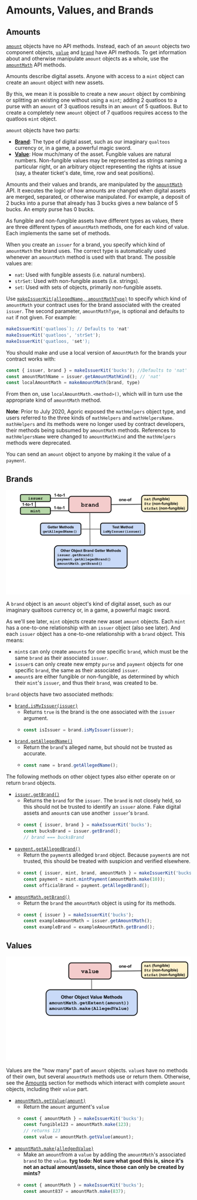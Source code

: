# Amounts, Values, and Brands

## Amounts

[`amount`](https://agoric.com/documentation/glossary/#amount) objects
have no API methods. Instead, each of an `amount` objects two
component objects, [`value`](https://agoric.com/documentation/glossary/#value) 
and [`brand`](https://agoric.com/documentation/glossary/#brand) have API methods. To get
information about and otherwise manipulate `amount` objects as a
whole, use the [`amountMath`](https://agoric.com/documentation/glossary/#amountmath) API methods.

Amounts describe digital assets.  Anyone with access to a `mint` object can
 create an `amount` object with new assets. 

By this, we mean it is possible to create a new `amount` object by
combining or splitting an existing one without using a `mint`; adding
2 quatloos to a purse with an `amount` of 3 quatloos results in an
`amount` of 5 quatloos. But to create a completely new `amount`
object of 7 quatloos requires access to the quatloos `mint` object. 

`amount` objects have two parts:
- **[Brand](https://agoric.com/documentation/glossary/#brand)**: The
  type of digital asset, such as our imaginary `qualtoos` currency or,
  in a game, a powerful magic sword.
- **[Value](https://agoric.com/documentation/glossary/#value)**: How much/many of the asset. Fungible values are natural
numbers. Non-fungible values may be represented as strings naming a
particular right, or an arbitrary object representing the rights at
issue (say, a theater ticket's date, time, row and seat positions).

Amounts and their values and brands, are manipulated by
the [`amountMath`](https://agoric.com/documentation/glossary/#amountmath)
API. It executes the logic of how amounts are changed when digital 
assets are merged, separated, or otherwise manipulated. For example, a 
deposit of 2 bucks into a purse that already has 3 bucks gives a new 
balance of 5 bucks. An empty purse has 0 bucks.

As fungible and non-fungible assets have different types as values,
there are three different types of `amountMath` methods, one 
for each kind of value. Each implements the same set of methods.

When you create an `issuer` for a
brand, you specify which kind of `amountMath` the brand uses. The
correct type is automatically used whenever an `amountMath` method
is used with that brand. The possible values are:
- `nat`: Used with fungible assests (i.e. natural numbers).
- `strSet`: Used with non-fungible assets (i.e. strings).
- `set`: Used with sets of objects, primarily non-fungible assets.

Use
[`makeIssuerKit(allegedName, amountMathType)`](https://agoric.com/documentation/ertp/api/issuer.html#produceissuer-allegedname-mathhelpername)
 to specify which kind of `amountMath` your contract uses for the brand
 associated with the created `issuer`.  The second parameter,
 `amountMathType`, is optional and defaults to `nat` if not given. For
 example: 
```js
makeIssuerKit('quatloos`); // Defaults to 'nat'
makeIssuerKit('quatloos', 'strSet');
makeIssuerKit('quatloos, 'set');
```

You should make and use a local version of `AmountMath` for the brands
your contract works with:
```js
const { issuer, brand } = makeIssuerKit('bucks'); //Defaults to 'nat' 
const amountMathName = issuer.getAmountMathKind(); // 'nat'
const localAmountMath = makeAmountMath(brand, type)
```

From then on, use `localAmountMath.<method>()`, which will in turn use
the appropriate kind of `amountMath` method.

**Note**: Prior to July 2020, Agoric exposed the `mathHelpers` object
type, and users referred to the three kinds of
`mathHelpers` and `mathHelpersName`. `mathHelpers` and its methods
were no longer used by contract developers, their methods being
subsumed by `amountMath` methods. References to `mathHelpersName` were
changed to `amountMathKind` and the `mathHelpers` methods were deprecated.

You can send an `amount` object to anyone by making it the value of a `payment`. 

## Brands

![Brand methods](brand.svg) 

A `brand` object is an `amount` object's kind of digital asset, such as
our imaginary qualtoos currency or, in a game, a powerful magic
sword.

As we'll see later, `mint` objects create new asset `amount`
objects. Each `mint` has a one-to-one relationship with an `issuer`
object (also see later). And each `issuer` object has a one-to-one
relationship with a `brand` object. This means:
- `mint`s can only create `amount`s for one specific `brand`, which
  must be the same `brand` as their associated `issuer`.
- `issuer`s can only create new empty `purse` and `payment` objects
for one specific `brand`, the same as their associated `issuer`.
- `amount`s are either fungible or non-fungible, as determined by which
their `mint`'s `issuer`, and thus their `brand`, was created to be. 

`brand` objects have two associated methods:
- [`brand.isMyIssuer(issuer)`](https://agoric.com/documentation/ertp/api/brand.html#brand-ismyissuer-issuer)
  - Returns `true` is the brand is the one associated with the
  `issuer` argument. 
  - ```js
    const isIssuer = brand.isMyIssuer(issuer);
    ```
- [`brand.getAllegedName()`](https://agoric.com/documentation/ertp/api/brand.html#brand-getallegedname)
  - Return the `brand`'s alleged name, but should not be trusted as accurate.
  - ```js
    const name = brand.getAllegedName();
    ```

The following methods on other object types also either operate on or
return `brand` objects.

- [`issuer.getBrand()`](https://agoric.com/documentation/ertp/api/issuer.html#issuer-getBrand)
  - Returns the `brand` for the `issuer`. The `brand` is not closely
    held, so this should not be trusted to identify an `issuer`
    alone. Fake digital assets and `amount`s can use another`
    issuer`'s `brand`.
  - ```js
    const { issuer, brand } = makeIssuerKit('bucks');
    const bucksBrand = issuer.getBrand();
    // brand === bucksBrand
    ```
- [`payment.getAllegedBrand()`](https://agoric.com/documentation/ertp/api/payment.html#payment-getallegedbrand)
  - Return the `payment`s alledged `brand` object. Because `payment`s
  are not trusted, this should be treated with suspicion and verified
  elsewhere.
  - ```js
    const { issuer, mint, brand, amountMath } = makeIssuerKit('bucks');
    const payment = mint.mintPayment(amountMath.make(10));
    const officialBrand = payment.getAllegedBrand();
    ```
- [`amountMath.getBrand()`](https://agoric.com/documentation/ertp/api/amount-math.html#amountmath-getbrand)
  - Return the `brand` the `amountMath` object is using for its
  methods.
  - ```js
    const { issuer } = makeIssuerKit('bucks');
    const exampleAmountMath = issuer.getAmountMath();
    const exampleBrand = exampleAmountMath.getBrand();
    ```

## Values

![Value methods](value.svg) 

Values are the "how many" part of `amount` objects. `value`s have no
methods of their own, but several `amountMath` methods use or return
them. Otherwise, see the [Amounts](#amounts) section for methods which interact
with complete `amount` objects, including their `value` part.

- [`amountMath.getValue(amount)`](https://agoric.com/documentation/ertp/api/amount-math.html#amountmath-getvalue-amount)
  - Return the `amount` argument's `value`
  - ```js
    const { amountMath } = makeIssuerKit('bucks');
    const fungible123 = amountMath.make(123);
    // returns 123
    const value = amountMath.getValue(amount);
    ```
- [`amountMath.make(alledgedValue)`](https://agoric.com/documentation/ertp/api/amount-math.html#amountmath-make-allegedvalue)
  - Make an `amount`from a `value` by adding the
  `amountMath`'s associated `brand` to the `value`. **tyg todo: Not sure what good this is, since it's
    not an actual amount/assets, since those can only be created by mints?**  
  - ```js
    const { amountMath } = makeIssuerKit('bucks');
    const amount837 = amountMath.make(837);
    ```
